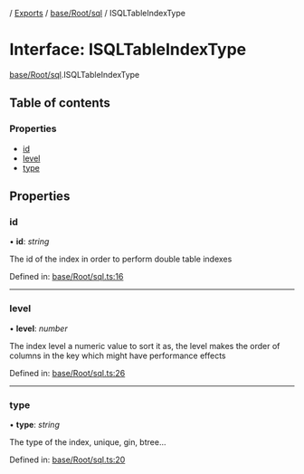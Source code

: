 [](../README.md) / [Exports](../modules.md) / [base/Root/sql](../modules/base_root_sql.md) / ISQLTableIndexType

# Interface: ISQLTableIndexType

[base/Root/sql](../modules/base_root_sql.md).ISQLTableIndexType

## Table of contents

### Properties

- [id](base_root_sql.isqltableindextype.md#id)
- [level](base_root_sql.isqltableindextype.md#level)
- [type](base_root_sql.isqltableindextype.md#type)

## Properties

### id

• **id**: *string*

The id of the index in order to perform double table indexes

Defined in: [base/Root/sql.ts:16](https://github.com/onzag/itemize/blob/0e9b128c/base/Root/sql.ts#L16)

___

### level

• **level**: *number*

The index level a numeric value to sort it as, the level
makes the order of columns in the key which might have
performance effects

Defined in: [base/Root/sql.ts:26](https://github.com/onzag/itemize/blob/0e9b128c/base/Root/sql.ts#L26)

___

### type

• **type**: *string*

The type of the index, unique, gin, btree...

Defined in: [base/Root/sql.ts:20](https://github.com/onzag/itemize/blob/0e9b128c/base/Root/sql.ts#L20)
